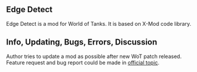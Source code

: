 ## Edge Detect

Edge Detect is a mod for World of Tanks. It is based on X-Mod code library.

## Info, Updating, Bugs, Errors, Discussion

Author tries to update a mod as possible after new WoT patch released. Feature request and bug report could be made in [official topic](http://www.koreanrandom.com/forum/topic/16984-/).
